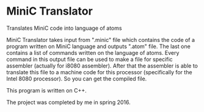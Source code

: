 # MiniC Translator
Translates MiniC code into language of atoms

MiniC Translator takes input from ".minic" file which contains the code of a program written on MiniC language and outputs ".atom" file. The last one contains a list of commands written on the language of atoms. Every command in this output file can be used to make a file for specific assembler (actually for i8080 assembler). After that the assembler is able to translate this file to a machine code for this processor (specifically for the Intel 8080 processor). So you can get the compiled file.

This program is written on C++.

The project was completed by me in spring 2016.
